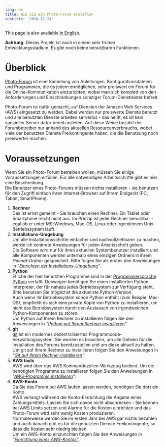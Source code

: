 ```yaml
---
lang: de
title: Wie Sie ein Photo-Forum erstellen
subtitle: '2018-12-24'
---
```

This page is also available [in English](../index).

**Achtung**: Dieses Projekt ist noch in einem sehr frühen Entwicklungsstadium. Es gibt noch
 keine benutzbaren Funktionen.

# Überblick

[Photo-Forum](https://github.com/fte378/photo-forum)
ist eine Sammlung von Anleitungen, Konfigurationsdateien und Programmen,
die es jedem ermöglichen, sehr preiswert ein Forum für die Online-Kommunikation einzurichten,
wobei man sich komplett von den Anforderungen und Einschränkungen sonstiger Forum-Dienstleister
befreit.

Photo-Forum ist dafür gemacht, auf Diensten der Amazon Web Services (AWS) eingesetzt zu werden.
Dabei werden nur preiswerte Dienste benutzt und alle benutzten Dienste arbeiten serverlos - das
heißt, es ist kein spezieller Server dafür bereitzustellen. Auf diese Weise bezahlt der
Forumbetreiber nur anhand des aktuellen Ressourcenverbrauchs, wobei viele der benutzten
Dienste Freikontingente haben, die die Benutzung noch preiswerter machen.

# Voraussetzungen

Wenn Sie ein Photo-Forum betreiben wollen, müssen Sie einige Voraussetzungen erfüllen. Für alle
notwendigen Arbeitsschritte gibt es hier eine Beschreibung.  
Die Benutzer eines Photo-Forums müssen nichts installieren - sie benutzen für den Zugriff
einfach ihren Internet-Browser auf ihrem Endgerät (PC, Tablet, SmartPhone).

1. **Rechner**  
  Das ist ernst gemeint - Sie brauchen einen Rechner. Ein Tablet oder Smartphone reicht
  nicht aus. 
  Im Prinzip ist jeder Rechner benutzbar - egal ob er unter MS-Windows, Mac-OS, Linux oder
  irgendeinem Unix-Betriebssystem läuft.
2. **Installations-Umgebung**  
  Um alle Installationsschritte einfacher und nachvollziehbarer zu machen, werde ich
  konkrete Anweisungen für jeden Arbeitsschritt geben.    
  Die Software wird nur für ihren aktuellen Systembenutzer installiert und alle Komponenten
  werden unterhalb eines einzigen Ordners in ihrem _Heimat-Ordner_ gespeichert.
  Bitte folgen Sie als erstes den Anweisungen in _"[Einrichten der Installations-Umgebung](../envsetup_de)"_.
3. **Python**  
  Etliche der hier benutzten Programme sind in der
  [Programmiersprache Python](https://www.python.org/) verfaßt. Deswegen
  benötigen Sie einen installierten Python-Interpreter, der für nahazu jedes Betriebssystem zur
  Verfügung steht. Bitte benutzen Sie möglichst die aktuellste Python-Version.  
  Auch wenn Ihr Betriebssystem schon Python enthält (zum Beispiel Mac-OS), empfiehlt es sich
  eine private Kopie von Python zu installieren, um nicht das Betriebssystem durch den Austausch
  von irgendwelchen Python-Komponenten zu stören.  
  Um Python auf Ihrem Rechner zu installieren folgen Sie den Anweisungen in
  _"[Python auf Ihrem Rechner installieren](../pythonsetup_de)"_.
4. **git**  
  [git](https://git-scm.com)
  ist ein modernes dezentralisiertes Programmcode-Verwaltungssystem. Sie werden es brauchen,
  um alle Dateien für die Installation des Forums bereitzustellen und um diese aktuell zu halten.  
  Um git auf Ihrem Rechner zu installieren folgen Sie den Anweisungen in
  _"[Git auf Ihrem Rechner installieren](../gitsetup_de)"_.
5. **AWS tools**  
  AWS wird über das AWS Kommandozeilen-Werkzeug bedient. Um die benötigten Programme zu installieren
   folgen Sie den Anweisungen in
  _"[AWS-Programme installieren](./awstoolssetup_de)"_.
6. **AWS-Konto**  
  Da Sie das Forum bei AWS laufen lassen werden, benötigen Sie dort ein Konto.  
  AWS verlangt während der Konto-Einrichtung die Angabe eines Zahlungsmittels. Lassen Sie sich
  davon nicht abschrecken - Sie können bei AWS Limits setzen und Alarme für die Kosten
  einrichten und das Photo-Forum wird sehr wenig Kosten produzieren.  
  Normalerweise werden Sie im ersten Jahr bei AWS gar nichts bezahlen und auch danach
  gibt es für die genutzten Dienste Freikontingente, so dass die Kosten sehr niedrig bleiben.  
  Um ein AWS-Konto einzurichten folgen Sie den Anweisungen in
  _"[Einrichtung eines AWS-Kontos"](../awssetup_de)_.
